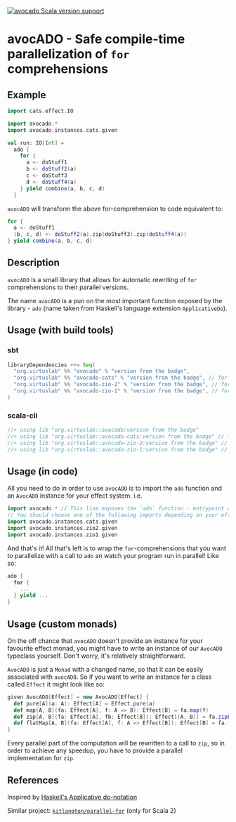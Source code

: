 [![avocado Scala version support](https://index.scala-lang.org/virtuslab/avocado/avocado/latest-by-scala-version.svg?platform=jvm)](https://index.scala-lang.org/virtuslab/avocado/avocado)

# avocADO - Safe compile-time parallelization of `for` comprehensions

## Example

```scala
import cats.effect.IO

import avocado.*
import avocado.instances.cats.given

val run: IO[Int] =
  ado {
    for {
      a <- doStuff1
      b <- doStuff2(a)
      c <- doStuff3
      d <- doStuff4(a)
    } yield combine(a, b, c, d)
  }
```

`avocADO` will transform the above for-comprehension to code equivalent to:
```scala
for {
  a <- doStuff1
  (b, c, d) <- doStuff2(a).zip(doStuff3).zip(doStuff4(a))
} yield combine(a, b, c, d)
```

## Description

`avocADO` is a small library that allows for automatic rewriting of `for` comprehensions to their parallel versions.

The name `avocADO` is a pun on the most important function exposed by the library - `ado` (name taken from Haskell's language extension `ApplicativeDo`).

## Usage (with build tools)

### sbt

```scala
libraryDependencies ++= Seq(
  "org.virtuslab" %% "avocado" % "version from the badge",
  "org.virtuslab" %% "avocado-cats" % "version from the badge", // for Cats
  "org.virtuslab" %% "avocado-zio-2" % "version from the badge", // for ZIO 2.x
  "org.virtuslab" %% "avocado-zio-1" % "version from the badge", // for ZIO 1.x
)
```

### scala-cli

```scala
//> using lib "org.virtuslab::avocado:version from the badge"
//> using lib "org.virtuslab::avocado-cats:version from the badge" // for Cats
//> using lib "org.virtuslab::avocado-zio-2:version from the badge" // for ZIO 2.x
//> using lib "org.virtuslab::avocado-zio-1:version from the badge" // for ZIO 1.x
```

## Usage (in code)

All you need to do in order to use `avocADO` is to import the `ado` function and an `AvocADO` instance for your effect system. i.e.
```scala
import avocado.* // This line exposes the `ado` function - entrypoint of the library
// You should choose one of the following imports depending on your effect system of choice
import avocado.instances.cats.given
import avocado.instances.zio2.given
import avocado.instances.zio1.given
```

And that's it! All that's left is to wrap the `for`-comprehensions that you want to parallelize with a call to `ado` an watch your program run in parallel! Like so:
```scala
ado {
  for {
    ...
  } yield ...
}
```

## Usage (custom monads)

On the off chance that `avocADO` doesn't provide an instance for your favourite effect monad, you might have to write an instance of our `AvocADO` typeclass yourself. Don't worry, it's relatively straightforward.

`AvocADO` is just a `Monad` with a changed name, so that it can be easily associated with `avocADO`. So if you want to write an instance for a class called `Effect` it might look like so:
```scala
given AvocADO[Effect] = new AvocADO[Effect] {
  def pure[A](a: A): Effect[A] = Effect.pure(a)
  def map[A, B](fa: Effect[A], f: A => B): Effect[B] = fa.map(f)
  def zip[A, B](fa: Effect[A], fb: Effect[B]): Effect[(A, B)] = fa.zipPar(fb) // This is the most important method
  def flatMap[A, B](fa: Effect[A], f: A => Effect[B]): Effect[B] = fa.flatMap(f)
}
```

Every parallel part of the computation will be rewritten to a call to `zip`, so in order to achieve any speedup, you have to provide a parallel implementation for `zip`.

## References

Inspired by [Haskell's Applicative do-notation](https://gitlab.haskell.org/ghc/ghc/-/wikis/applicative-do)

Similar project: [`kitlangton/parallel-for`](https://github.com/kitlangton/parallel-for) (only for Scala 2)
